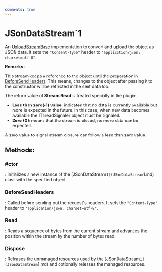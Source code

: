 ```yaml
---
comments: true
---
```

# JSonDataStream`1

An [UploadStreamBase](UploadStreamBase.md) implementation to convert and upload the object as JSON data. It sets the `"Content-Type"` header to `"application/json; charset=utf-8"`. 

**Remarks:**

This stream keeps a reference to the object until the preparation in [BeforeSendHeaders](JSonDataStream`1.md#beforesendheaders). This means, changes to the object after passing it to the constructor will be reflected in the sent data too.

The return value of **Stream.Read** is treated specially in the plugin: 

- **Less than zero(-1) value**:  indicates that no data is currently available but more is expected in the future. In this case, when new data becomes available the IThreadSignaler object must be signaled.
- **Zero (0)**:  means that the stream is closed, no more data can be expected.

 A zero value to signal stream closure can follow a less than zero value.


## **Methods**:

### **#ctor**
: Initializes a new instance of the [JSonDataStream`1](JSonDataStream`1.md) class with the specified object. 

### **BeforeSendHeaders**
: Called before sending out the request's headers. It sets the `"Content-Type"` header to `"application/json; charset=utf-8"`. 

### **Read**
: Reads a sequence of bytes from the current stream and advances the position within the stream by the number of bytes read. 

### **Dispose**
: Releases the unmanaged resources used by the [JSonDataStream`1](JSonDataStream`1.md) and optionally releases the managed resources. 